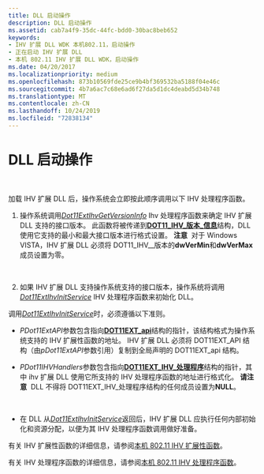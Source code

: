 ```yaml
---
title: DLL 启动操作
description: DLL 启动操作
ms.assetid: cab7a4f9-35dc-44fc-bdd0-30bac8beb652
keywords:
- IHV 扩展 DLL WDK 本机802.11，启动操作
- 正在启动 IHV 扩展 DLL
- 本机 802.11 IHV 扩展 DLL WDK，启动操作
ms.date: 04/20/2017
ms.localizationpriority: medium
ms.openlocfilehash: 873b10569fde25ce9b4bf369532ba5188f04e46c
ms.sourcegitcommit: 4b7a6ac7c68e6ad6f27da5d1dc4deabd5d34b748
ms.translationtype: MT
ms.contentlocale: zh-CN
ms.lasthandoff: 10/24/2019
ms.locfileid: "72838134"
---
```

# <a name="dll-start-operations"></a>DLL 启动操作




 

加载 IHV 扩展 DLL 后，操作系统会立即按此顺序调用以下 IHV 处理程序函数。

1.  操作系统调用[*Dot11ExtIhvGetVersionInfo*](https://docs.microsoft.com/windows-hardware/drivers/ddi/wlanihv/nc-wlanihv-dot11extihv_get_version_info) Ihv 处理程序函数来确定 IHV 扩展 DLL 支持的接口版本。 此函数将被传递到[**DOT11\_IHV\_版本\_信息**](https://docs.microsoft.com/windows-hardware/drivers/ddi/wlanihv/ns-wlanihv-_dot11_ihv_version_info)结构，DLL 使用它支持的最小和最大接口版本进行格式设置。
    **注意**  对于 Windows VISTA，IHV 扩展 DLL 必须将 DOT11\_IHV\_\_版本的**dwVerMin**和**dwVerMax**成员设置为零。

     

2.  如果 IHV 扩展 DLL 支持操作系统支持的接口版本，操作系统将调用[*Dot11ExtIhvInitService*](https://docs.microsoft.com/windows-hardware/drivers/ddi/wlanihv/nc-wlanihv-dot11extihv_init_service) IHV 处理程序函数来初始化 DLL。

调用[*Dot11ExtIhvInitService*](https://docs.microsoft.com/windows-hardware/drivers/ddi/wlanihv/nc-wlanihv-dot11extihv_init_service)时，必须遵循以下准则。

-   *PDot11ExtAPI*参数包含指向[**DOT11EXT\_api**](https://docs.microsoft.com/windows-hardware/drivers/ddi/wlanihv/ns-wlanihv-_dot11ext_apis)结构的指针，该结构格式为操作系统支持的 IHV 扩展性函数的地址。 IHV 扩展 DLL 必须将 DOT11EXT\_API 结构（由*pDot11ExtAPI*参数引用）复制到全局声明的 DOT11EXT\_api 结构。

-   *PDot11IHVHandlers*参数包含指向[**DOT11EXT\_IHV\_处理程序**](https://docs.microsoft.com/windows-hardware/drivers/ddi/wlanihv/ns-wlanihv-_dot11ext_ihv_handlers)结构的指针，其中 ihv 扩展 DLL 使用它所支持的 IHV 处理程序函数的地址进行格式化。
    **请注意**  DLL 不得将 DOT11EXT\_IHV\_处理程序结构的任何成员设置为**NULL**。

     

-   在 DLL 从[*Dot11ExtIhvInitService*](https://docs.microsoft.com/windows-hardware/drivers/ddi/wlanihv/nc-wlanihv-dot11extihv_init_service)返回后，IHV 扩展 DLL 应执行任何内部初始化和资源分配，以便为其 IHV 处理程序函数调用做好准备。

有关 IHV 扩展性函数的详细信息，请参阅[本机 802.11 IHV 扩展性函数](https://docs.microsoft.com/windows-hardware/drivers/network/native-802-11-ihv-extensibility-functions)。

有关 IHV 处理程序函数的详细信息，请参阅[本机 802.11 IHV 处理程序函数](https://docs.microsoft.com/windows-hardware/drivers/network/native-802-11-ihv-handler-functions)。

 

 





